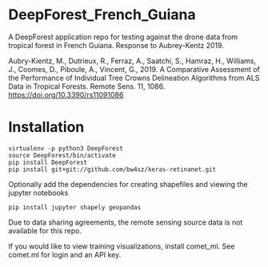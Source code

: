 # DeepForest_French_Guiana
A DeepForest application repo for testing against the drone data from tropical forest in French Guiana. Response to Aubrey-Kentz 2019.

Aubry-Kientz, M., Dutrieux, R., Ferraz, A., Saatchi, S., Hamraz, H., Williams, J., Coomes, D., Piboule, A., Vincent, G., 2019. A Comparative Assessment of the Performance of Individual Tree Crowns Delineation Algorithms from ALS Data in Tropical Forests. Remote Sens. 11, 1086. https://doi.org/10.3390/rs11091086

# Installation

```
virtualenv -p python3 DeepForest
source DeepForest/bin/activate
pip install DeepForest
pip install git+git://github.com/bw4sz/keras-retinanet.git

```

Optionally add the dependencies for creating shapefiles and viewing the jupyter notebooks

```
pip install jupyter shapely geopandas
```

Due to data sharing agreements, the remote sensing source data is not available for this repo.

If you would like to view training visualizations, install comet_ml. See comet.ml for login and an API key.
